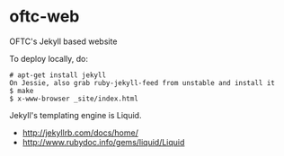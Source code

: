 oftc-web
========

OFTC's Jekyll based website

To deploy locally, do:

    # apt-get install jekyll
    On Jessie, also grab ruby-jekyll-feed from unstable and install it
    $ make
    $ x-www-browser _site/index.html

Jekyll's templating engine is Liquid.

* http://jekyllrb.com/docs/home/
* http://www.rubydoc.info/gems/liquid/Liquid
